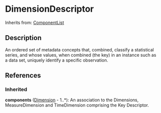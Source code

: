 
# DimensionDescriptor

Inherits from: [ComponentList](../Base/ComponentList.md)



## Description

An ordered set of metadata concepts that, combined, classify a statistical series, and whose values, when combined (the key) in an instance such as a data set, uniquely identify a specific observation.




## References

### Inherited

**components** ([Dimension](Dimension.md) - 1..*): An association to the Dimensions, MeasureDimension and TimeDimension comprising the Key Descriptor.



